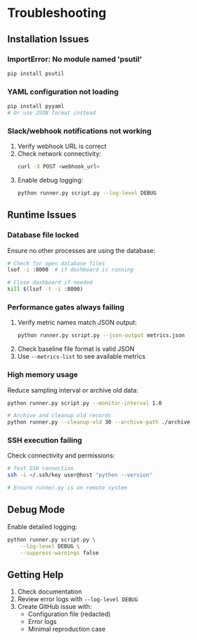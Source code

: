 # Troubleshooting

## Installation Issues

### ImportError: No module named 'psutil'

```bash
pip install psutil
```

### YAML configuration not loading

```bash
pip install pyyaml
# Or use JSON format instead
```

### Slack/webhook notifications not working

1. Verify webhook URL is correct
2. Check network connectivity:
   ```bash
   curl -X POST <webhook_url>
   ```
3. Enable debug logging:
   ```bash
   python runner.py script.py --log-level DEBUG
   ```

## Runtime Issues

### Database file locked

Ensure no other processes are using the database:

```bash
# Check for open database files
lsof -i :8000  # if dashboard is running

# Close dashboard if needed
kill $(lsof -t -i :8000)
```

### Performance gates always failing

1. Verify metric names match JSON output:
   ```bash
   python runner.py script.py --json-output metrics.json
   ```
2. Check baseline file format is valid JSON
3. Use `--metrics-list` to see available metrics

### High memory usage

Reduce sampling interval or archive old data:

```bash
python runner.py script.py --monitor-interval 1.0

# Archive and cleanup old records
python runner.py --cleanup-old 30 --archive-path ./archive
```

### SSH execution failing

Check connectivity and permissions:

```bash
# Test SSH connection
ssh -i ~/.ssh/key user@host "python --version"

# Ensure runner.py is on remote system
```

## Debug Mode

Enable detailed logging:

```bash
python runner.py script.py \
    --log-level DEBUG \
    --suppress-warnings false
```

## Getting Help

1. Check documentation
2. Review error logs with `--log-level DEBUG`
3. Create GitHub issue with:
   - Configuration file (redacted)
   - Error logs
   - Minimal reproduction case
